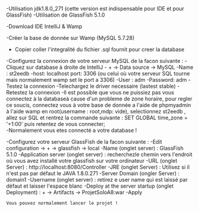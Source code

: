 -Utilisation jdk1.8.0_271 (cette version est indispensable pour IDE et pour GlassFish)
-Utilisation de GlassFish 5.1.0

-Download IDE IntelliJ & Wamp

-Créer la base de donnée sur Wamp (MySQL 5.7.28)

- Copier coller l'integralité du fichier .sql fournit pour creer la database


																				   
-Configurez la connexion de votre serveur MySQL de la facon suivante : 
	-Cliquez sur database à droite de IntelliJ 
	- + -> Data source -> MySQL
	-Name : st2eedb
	-host: localhost port: 3306 (ou celui où votre serveur SQL tourne mais normalement wamp set le port a 3306)
	-User : adm
	-Password: adm
	-Testez la connexion
	-Telechargez le driver necessaire (lastest stable)
	-Retestez la connexion
	-Il est possible que vous ne puissiez pas vous connectez à la databaseà cause d'un probleme de zone horaire, pour regler ce soucis, connectez vous 
	à votre base de donnée a l'aide de phpmyadmin à l'aide wamp en root(username : root,mdp: vide), selectionnez st2eedb , allez sur SQL et 
	rentrez la commande suivante : SET GLOBAL time_zone = '+1:00' puis retentez de vous connecter;	
	-Normalement vous etes connecté a votre database !
	
-Configurez votre serveur GlassFish de la facon suivante :
    -Edit configuration -> + -> glassfish -> local
	-Name (onglet server) : GlassFish 5.1.0
	-Application server (onglet server) : recherchezle chemin vers l'endroit où vous avez installé votre glassfish sur votre ordinateur
	-URL (onglet Server)  : http://localhost:8080/Controller
	-JRE (onglet Server) : Utilisez si il n'est pas par défaut le JAVA 1.8.0.271 
	-Server Domain (ongler Server) : domain1
	-Username (onglet server) : retirez e user name qui est laissé par défaut et laisser l'espace blanc
	-Deploy at the server startup (onglet Deployment) : + -> Artifacts -> ProjetSoloA8:war
	-Apply
	
	
	Vous pouvez normalement lancer le projet !


